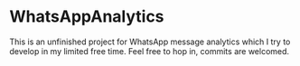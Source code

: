 # WhatsAppAnalytics

This is an unfinished project for WhatsApp message analytics which I try to develop in my limited free time. Feel free to hop in, commits are welcomed. 
